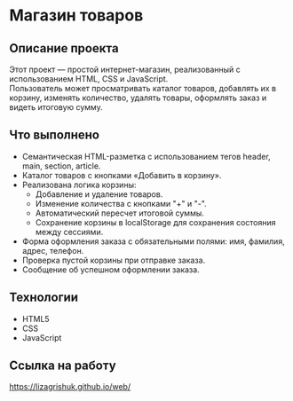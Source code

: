 ﻿# Магазин товаров
## Описание проекта
Этот проект — простой интернет-магазин, реализованный с использованием HTML, CSS и JavaScript.  
Пользователь может просматривать каталог товаров, добавлять их в корзину, изменять количество, удалять товары, оформлять заказ и видеть итоговую сумму.

## Что выполнено
- Семантическая HTML-разметка с использованием тегов header, main, section, article.
- Каталог товаров с кнопками «Добавить в корзину».
- Реализована логика корзины:
  - Добавление и удаление товаров.
  - Изменение количества с кнопками "+" и "-".
  - Автоматический пересчет итоговой суммы.
  - Сохранение корзины в localStorage для сохранения состояния между сессиями.
- Форма оформления заказа с обязательными полями: имя, фамилия, адрес, телефон.
- Проверка пустой корзины при отправке заказа.
- Сообщение об успешном оформлении заказа.

## Технологии
- HTML5
- CSS
- JavaScript

## Ссылка на работу 
https://lizagrishuk.github.io/web/




